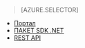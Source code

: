 > [AZURE.SELECTOR]
- [Портал](../articles/media-services-manage-content.md)
- [ПАКЕТ SDK .NET](../articles/media-services-dotnet-upload-files.md)
- [REST API](../articles/media-services-rest-upload-files.md)


<!--HONumber=52--> 
